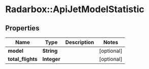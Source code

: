 # Radarbox::ApiJetModelStatistic

## Properties
Name | Type | Description | Notes
------------ | ------------- | ------------- | -------------
**model** | **String** |  | [optional] 
**total_flights** | **Integer** |  | [optional] 

